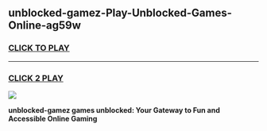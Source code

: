 
## unblocked-gamez-Play-Unblocked-Games-Online-ag59w
<h3>
<a href="https://premium76.site?title=unblocked-gamez&ref=25A">CLICK TO PLAY</a></h3>
<hr>

<h3>
<a href="https://premium76.site?title=unblocked-gamez&ref=25A">CLICK 2 PLAY</a>
  
</h3>

<a href="https://premium76.site?title=unblocked-gamez&ref=25A"><img src="https://clearcache.store/games.png"></a>


**unblocked-gamez games unblocked: Your Gateway to Fun and Accessible Online Gaming**
